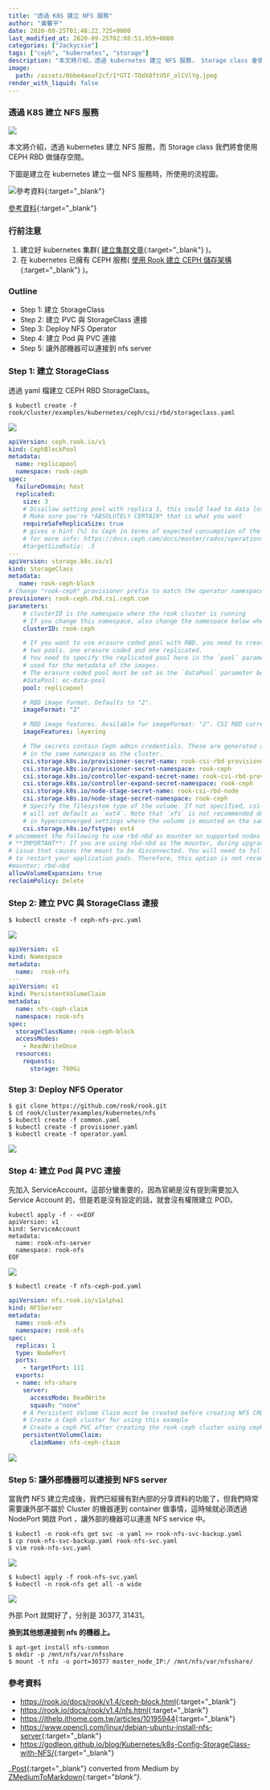 ```yaml
---
title: "透過 K8S 建立 NFS 服務"
author: "黃馨平"
date: 2020-09-25T01:48:22.725+0000
last_modified_at: 2020-09-25T02:08:51.059+0000
categories: ["Jackycsie"]
tags: ["ceph", "kubernetes", "storage"]
description: "本文將介紹，透過 kubernetes 建立 NFS 服務， Storage class 會使用 CEPH RBD 做儲存空間。"
image:
  path: /assets/6bbe4aeaf2cf/1*GTI-TOdX0ftU5F_olCVlYg.jpeg
render_with_liquid: false
---
```


### 透過 K8S 建立 NFS 服務


![](/assets/6bbe4aeaf2cf/1*GTI-TOdX0ftU5F_olCVlYg.jpeg)


本文將介紹，透過 kubernetes 建立 NFS 服務，而 Storage class 我們將會使用 CEPH RBD 做儲存空間。

下圖是建立在 kubernetes 建立一個 NFS 服務時，所使用的流程圖。


![[參考資料](https://godleon.github.io/blog/Kubernetes/k8s-Config-StorageClass-with-NFS/){:target="_blank"}](/assets/6bbe4aeaf2cf/1*YpFr0NvVYW8t1ZecQRPx1A.jpeg)

[參考資料](https://godleon.github.io/blog/Kubernetes/k8s-Config-StorageClass-with-NFS/){:target="_blank"}
### 行前注意
1. 建立好 kubernetes 集群\( [建立集群文章](https://medium.com/jacky-life/%E4%BD%BF%E7%94%A8-kubeadm-%E5%AE%89%E8%A3%9D-k8s-abe1631aa600?source=collection_home---2------3-----------------------){:target="_blank"} \)。
2. 在 kubernetes 已擁有 CEPH 服務\( [使用 Rook 建立 CEPH 儲存架構](https://medium.com/jacky-life/%E5%9C%A8-k8s-%E4%BD%BF%E7%94%A8-rook-%E5%AE%89%E8%A3%9D-ceph-1999f52a6fb9?source=collection_home---4------0-----------------------){:target="_blank"} \)。

### Outline
- Step 1: 建立 StorageClass
- Step 2: 建立 PVC 與 StorageClass 連接
- Step 3: Deploy NFS Operator
- Step 4: 建立 Pod 與 PVC 連接
- Step 5: 讓外部機器可以連接到 nfs server

### Step 1: 建立 StorageClass

透過 yaml 檔建立 CEPH RBD StorageClass。
```
$ kubectl create -f rook/cluster/examples/kubernetes/ceph/csi/rbd/storageclass.yaml
```


![](/assets/6bbe4aeaf2cf/1*xLKInfV3qk5NzUYwo7x6ig.jpeg)

```yaml
apiVersion: ceph.rook.io/v1
kind: CephBlockPool
metadata:
  name: replicapool
  namespace: rook-ceph
spec:
  failureDomain: host
  replicated:
    size: 3
    # Disallow setting pool with replica 1, this could lead to data loss without recovery.
    # Make sure you're *ABSOLUTELY CERTAIN* that is what you want
    requireSafeReplicaSize: true
    # gives a hint (%) to Ceph in terms of expected consumption of the total cluster capacity of a given pool
    # for more info: https://docs.ceph.com/docs/master/rados/operations/placement-groups/#specifying-expected-pool-size
    #targetSizeRatio: .5
---
apiVersion: storage.k8s.io/v1
kind: StorageClass
metadata:
   name: rook-ceph-block
# Change "rook-ceph" provisioner prefix to match the operator namespace if needed
provisioner: rook-ceph.rbd.csi.ceph.com
parameters:
    # clusterID is the namespace where the rook cluster is running
    # If you change this namespace, also change the namespace below where the secret namespaces are defined
    clusterID: rook-ceph

    # If you want to use erasure coded pool with RBD, you need to create
    # two pools. one erasure coded and one replicated.
    # You need to specify the replicated pool here in the `pool` parameter, it is
    # used for the metadata of the images.
    # The erasure coded pool must be set as the `dataPool` parameter below.
    #dataPool: ec-data-pool
    pool: replicapool

    # RBD image format. Defaults to "2".
    imageFormat: "2"

    # RBD image features. Available for imageFormat: "2". CSI RBD currently supports only `layering` feature.
    imageFeatures: layering

    # The secrets contain Ceph admin credentials. These are generated automatically by the operator
    # in the same namespace as the cluster.
    csi.storage.k8s.io/provisioner-secret-name: rook-csi-rbd-provisioner
    csi.storage.k8s.io/provisioner-secret-namespace: rook-ceph
    csi.storage.k8s.io/controller-expand-secret-name: rook-csi-rbd-provisioner
    csi.storage.k8s.io/controller-expand-secret-namespace: rook-ceph
    csi.storage.k8s.io/node-stage-secret-name: rook-csi-rbd-node
    csi.storage.k8s.io/node-stage-secret-namespace: rook-ceph
    # Specify the filesystem type of the volume. If not specified, csi-provisioner
    # will set default as `ext4`. Note that `xfs` is not recommended due to potential deadlock
    # in hyperconverged settings where the volume is mounted on the same node as the osds.
    csi.storage.k8s.io/fstype: ext4
# uncomment the following to use rbd-nbd as mounter on supported nodes
# **IMPORTANT**: If you are using rbd-nbd as the mounter, during upgrade you will be hit a ceph-csi
# issue that causes the mount to be disconnected. You will need to follow special upgrade steps
# to restart your application pods. Therefore, this option is not recommended.
#mounter: rbd-nbd
allowVolumeExpansion: true
reclaimPolicy: Delete
```
### Step 2: 建立 PVC 與 StorageClass 連接
```
$ kubectl create -f ceph-nfs-pvc.yaml
```


![](/assets/6bbe4aeaf2cf/1*HaWDLJNcu1RctOAMClZ0Uw.jpeg)

```yaml
apiVersion: v1
kind: Namespace
metadata:
  name:  rook-nfs
---
apiVersion: v1
kind: PersistentVolumeClaim
metadata:
  name: nfs-ceph-claim
  namespace: rook-nfs
spec:
  storageClassName: rook-ceph-block
  accessModes:
    - ReadWriteOnce
  resources:
    requests:
      storage: 700Gi
```
### Step 3: Deploy NFS Operator
```
$ git clone https://github.com/rook/rook.git
$ cd rook/cluster/examples/kubernetes/nfs
$ kubectl create -f common.yaml
$ kubectl create -f provisioner.yaml
$ kubectl create -f operator.yaml
```


![](/assets/6bbe4aeaf2cf/1*zB417_RU2nMUrvUvU2ghuw.jpeg)

### Step 4: 建立 Pod 與 PVC 連接

先加入 ServiceAccount，這部分蠻重要的，因為官網是沒有提到需要加入 Service Account 的，但是若是沒有設定的話，就會沒有權限建立 POD。
```
kubectl apply -f - <<EOF
apiVersion: v1
kind: ServiceAccount
metadata:
  name: rook-nfs-server
  namespace: rook-nfs
EOF
```


![](/assets/6bbe4aeaf2cf/1*pj0h4r6N3BGl5NNbdttGvw.jpeg)

```
$ kubectl create -f nfs-ceph-pod.yaml
```
```yaml
apiVersion: nfs.rook.io/v1alpha1
kind: NFSServer
metadata:
  name: rook-nfs
  namespace: rook-nfs
spec:
  replicas: 1
  type: NodePort
  ports:
    - targetPort: 111
  exports:
  - name: nfs-share
    server:
      accessMode: ReadWrite
      squash: "none"
    # A Persistent Volume Claim must be created before creating NFS CRD instance.
    # Create a Ceph cluster for using this example
    # Create a ceph PVC after creating the rook ceph cluster using ceph-pvc.yaml
    persistentVolumeClaim:
      claimName: nfs-ceph-claim
```


![](/assets/6bbe4aeaf2cf/1*k5VUd7TBj-Ih1JJKbtbhNg.jpeg)

### Step 5: 讓外部機器可以連接到 NFS server

當我們 NFS 建立完成後，我們已經擁有對內部的分享資料的功能了，但我們時常需要讓外部不屬於 Cluster 的機器連到 container 做事情，這時候就必須透過 NodePort 開啟 Port ，讓外部的機器可以連進 NFS service 中。
```
$ kubectl -n rook-nfs get svc -o yaml >> rook-nfs-svc-backup.yaml
$ cp rook-nfs-svc-backup.yaml rook-nfs-svc.yaml
$ vim rook-nfs-svc.yaml
```


![](/assets/6bbe4aeaf2cf/1*XZClTaDoruMSK2oFNfJeOQ.jpeg)

```
$ kubectl apply -f rook-nfs-svc.yaml
$ kubectl -n rook-nfs get all -o wide
```


![](/assets/6bbe4aeaf2cf/1*yyJXvMy9Q_r0PWDE2AeNVw.jpeg)


外部 Port 就開好了，分別是 30377, 31431。

**換到其他想連接到 nfs 的機器上。**
```
$ apt-get install nfs-common
$ mkdir -p /mnt/nfs/var/nfsshare
$ mount -t nfs -o port=30377 master_node_IP:/ /mnt/nfs/var/nfsshare/
```
### 參考資料
- [https://rook\.io/docs/rook/v1\.4/ceph\-block\.html](https://rook.io/docs/rook/v1.4/ceph-block.html){:target="_blank"}
- [https://rook\.io/docs/rook/v1\.4/nfs\.html](https://rook.io/docs/rook/v1.4/nfs.html){:target="_blank"}
- [https://ithelp\.ithome\.com\.tw/articles/10195944](https://ithelp.ithome.com.tw/articles/10195944){:target="_blank"}
- [https://www\.opencli\.com/linux/debian\-ubuntu\-install\-nfs\-server](https://www.opencli.com/linux/debian-ubuntu-install-nfs-server){:target="_blank"}
- [https://godleon\.github\.io/blog/Kubernetes/k8s\-Config\-StorageClass\-with\-NFS/](https://godleon.github.io/blog/Kubernetes/k8s-Config-StorageClass-with-NFS/){:target="_blank"}



_[Post](https://medium.com/jacky-life/%E9%80%8F%E9%81%8E-k8s-%E5%BB%BA%E7%AB%8B-nfs-%E6%9C%8D%E5%8B%99-6bbe4aeaf2cf){:target="_blank"} converted from Medium by [ZMediumToMarkdown](https://github.com/ZhgChgLi/ZMediumToMarkdown){:target="_blank"}._
